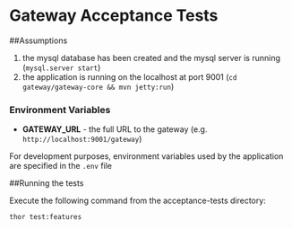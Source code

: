 # Gateway Acceptance Tests

##Assumptions
1. the mysql database has been created and the mysql server is running (`mysql.server start`)
2. the application is running on the localhost at port 9001 (`cd gateway/gateway-core && mvn jetty:run`)

### Environment Variables
- **GATEWAY_URL** - the full URL to the gateway (e.g. `http://localhost:9001/gateway`)

For development purposes, environment variables used by the application are specified in the `.env` file

##Running the tests

Execute the following command from the acceptance-tests directory:

    thor test:features